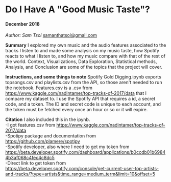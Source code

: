 # Do I Have A "Good Music Taste"?
#### December 2018
_Author: Sam Tsoi_
samanthatsoi@gmail.com

**Summary**
I explored my own music and the audio features associated to the tracks I listen to and made some analysis on my music taste, how Spotify reacts to what I listen to, and how my music compare with that of the rest of the world. Context, Visualizations, Data Exploration, Statistical methods, Analysis, and Conclusion are some of the topics that the project will cover.

**Instructions, and some things to note**
Spotify Gold Digging.ipynb exports topsongs.csv and playlists.csv from the API, so those aren't needed to run the notebook. Features.csv is a .csv from https://www.kaggle.com/nadintamer/top-tracks-of-2017/data that I compare my dataset to. I use the Spotify API that requires a id, a secret code, and a token. The ID and secret code is unique to each account, and the token must be fetched every once an hour or so or it will expire. 


**Citation** I also included this in the ipynb.
<br>
-I got features.csv from https://www.kaggle.com/nadintamer/top-tracks-of-2017/data
<br>
-Spotipy package and documentation from https://github.com/plamere/spotipy
<br>
-Spotify developer, also where I need to get my token from https://beta.developer.spotify.com/dashboard/applications/b0ccdb01b69844b3af068c4fec4c8dc5
<br>
-Direct link to get token from https://beta.developer.spotify.com/console/get-current-user-top-artists-and-tracks/?type=artists&time_range=medium_term&limit=10&offset=5